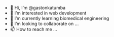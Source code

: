 - 👋 Hi, I’m @gastonkatumba
- 👀 I’m interested in web development
- 🌱 I’m currently learning biomedical engineering
- 💞️ I’m looking to collaborate on ...
- 📫 How to reach me ...

<!---
gastonkatumba/gastonkatumba is a ✨ special ✨ repository because its `README.md` (this file) appears on your GitHub profile.
You can click the Preview link to take a look at your changes.
--->
